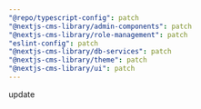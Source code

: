 ```yaml
---
"@repo/typescript-config": patch
"@nextjs-cms-library/admin-components": patch
"@nextjs-cms-library/role-management": patch
"eslint-config": patch
"@nextjs-cms-library/db-services": patch
"@nextjs-cms-library/theme": patch
"@nextjs-cms-library/ui": patch
---
```


update
